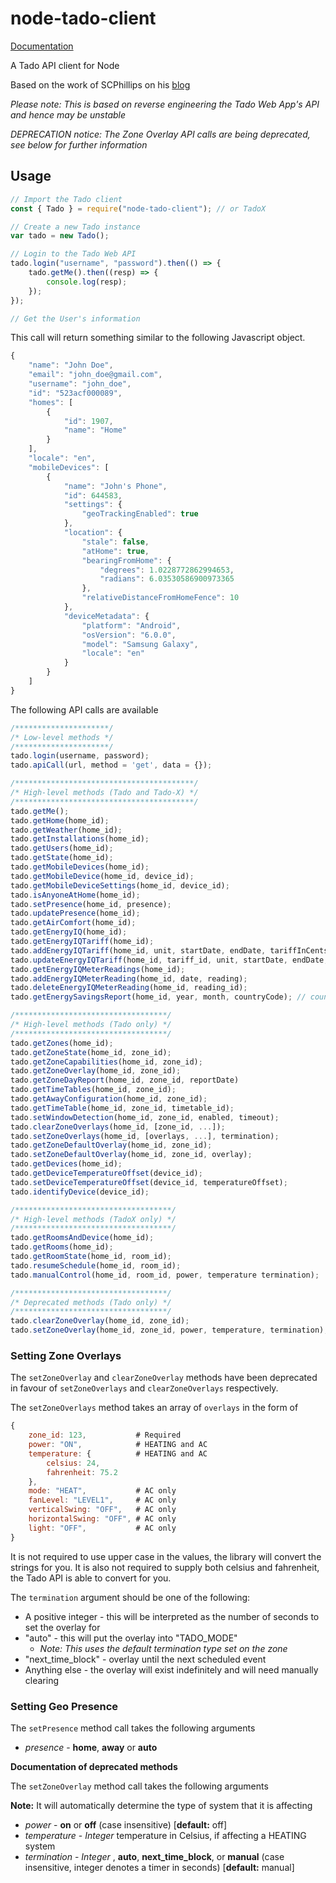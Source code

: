 # node-tado-client

[Documentation](https://mattdavis90.github.io/node-tado-client/)

A Tado API client for Node

Based on the work of SCPhillips on his [blog](http://blog.scphillips.com/posts/2017/01/the-tado-api-v2/)

_Please note: This is based on reverse engineering the Tado Web App's API and hence may be unstable_

_DEPRECATION notice: The Zone Overlay API calls are being deprecated, see below for further information_

## Usage

```javascript
// Import the Tado client
const { Tado } = require("node-tado-client"); // or TadoX

// Create a new Tado instance
var tado = new Tado();

// Login to the Tado Web API
tado.login("username", "password").then(() => {
    tado.getMe().then((resp) => {
        console.log(resp);
    });
});

// Get the User's information
```

This call will return something similar to the following Javascript object.

```javascript
{
    "name": "John Doe",
    "email": "john_doe@gmail.com",
    "username": "john_doe",
    "id": "523acf000089",
    "homes": [
        {
            "id": 1907,
            "name": "Home"
        }
    ],
    "locale": "en",
    "mobileDevices": [
        {
            "name": "John's Phone",
            "id": 644583,
            "settings": {
                "geoTrackingEnabled": true
            },
            "location": {
                "stale": false,
                "atHome": true,
                "bearingFromHome": {
                    "degrees": 1.0228772862994653,
                    "radians": 6.03530586900973365
                },
                "relativeDistanceFromHomeFence": 10
            },
            "deviceMetadata": {
                "platform": "Android",
                "osVersion": "6.0.0",
                "model": "Samsung Galaxy",
                "locale": "en"
            }
        }
    ]
}
```

The following API calls are available

```javascript
/*********************/
/* Low-level methods */
/*********************/
tado.login(username, password);
tado.apiCall(url, method = 'get', data = {});

/****************************************/
/* High-level methods (Tado and Tado-X) */
/****************************************/
tado.getMe();
tado.getHome(home_id);
tado.getWeather(home_id);
tado.getInstallations(home_id);
tado.getUsers(home_id);
tado.getState(home_id);
tado.getMobileDevices(home_id);
tado.getMobileDevice(home_id, device_id);
tado.getMobileDeviceSettings(home_id, device_id);
tado.isAnyoneAtHome(home_id);
tado.setPresence(home_id, presence);
tado.updatePresence(home_id);
tado.getAirComfort(home_id);
tado.getEnergyIQ(home_id);
tado.getEnergyIQTariff(home_id);
tado.addEnergyIQTariff(home_id, unit, startDate, endDate, tariffInCents);
tado.updateEnergyIQTariff(home_id, tariff_id, unit, startDate, endDate, tariffInCents);
tado.getEnergyIQMeterReadings(home_id);
tado.addEnergyIQMeterReading(home_id, date, reading);
tado.deleteEnergyIQMeterReading(home_id, reading_id);
tado.getEnergySavingsReport(home_id, year, month, countryCode); // countryCode should match home country, it can be retrieved from getHome(home_id).address.country

/**********************************/
/* High-level methods (Tado only) */
/**********************************/
tado.getZones(home_id);
tado.getZoneState(home_id, zone_id);
tado.getZoneCapabilities(home_id, zone_id);
tado.getZoneOverlay(home_id, zone_id);
tado.getZoneDayReport(home_id, zone_id, reportDate)
tado.getTimeTables(home_id, zone_id);
tado.getAwayConfiguration(home_id, zone_id);
tado.getTimeTable(home_id, zone_id, timetable_id);
tado.setWindowDetection(home_id, zone_id, enabled, timeout);
tado.clearZoneOverlays(home_id, [zone_id, ...]);
tado.setZoneOverlays(home_id, [overlays, ...], termination);
tado.getZoneDefaultOverlay(home_id, zone_id);
tado.setZoneDefaultOverlay(home_id, zone_id, overlay);
tado.getDevices(home_id);
tado.getDeviceTemperatureOffset(device_id);
tado.setDeviceTemperatureOffset(device_id, temperatureOffset);
tado.identifyDevice(device_id);

/***********************************/
/* High-level methods (TadoX only) */
/***********************************/
tado.getRoomsAndDevice(home_id);
tado.getRooms(home_id);
tado.getRoomState(home_id, room_id);
tado.resumeSchedule(home_id, room_id);
tado.manualControl(home_id, room_id, power, temperature termination);

/**********************************/
/* Deprecated methods (Tado only) */
/**********************************/
tado.clearZoneOverlay(home_id, zone_id);
tado.setZoneOverlay(home_id, zone_id, power, temperature, termination);
```

### Setting Zone Overlays

The `setZoneOverlay` and `clearZoneOverlay` methods have been deprecated in favour of `setZoneOverlays` and `clearZoneOverlays` respectively.

The `setZoneOverlays` method takes an array of `overlays` in the form of

```javascript
{
    zone_id: 123,           # Required
    power: "ON",            # HEATING and AC
    temperature: {          # HEATING and AC
        celsius: 24,
        fahrenheit: 75.2
    },
    mode: "HEAT",           # AC only
    fanLevel: "LEVEL1",     # AC only
    verticalSwing: "OFF",   # AC only
    horizontalSwing: "OFF", # AC only
    light: "OFF",           # AC only
}
```

It is not required to use upper case in the values, the library will convert the strings for you. It is also not required to supply both celsius and fahrenheit, the Tado API is able to convert for you.

The `termination` argument should be one of the following:

- A positive integer - this will be interpreted as the number of seconds to set the overlay for
- "auto" - this will put the overlay into "TADO_MODE"
    - _Note: This uses the default termination type set on the zone_
- "next_time_block" - overlay until the next scheduled event
- Anything else - the overlay will exist indefinitely and will need manually clearing

### Setting Geo Presence

The `setPresence` method call takes the following arguments

- _presence_ - **home**, **away** or **auto**

**Documentation of deprecated methods**

The `setZoneOverlay` method call takes the following arguments

**Note:** It will automatically determine the type of system that it is affecting

- _power_ - **on** or **off** (case insensitive) [**default:** off]
- _temperature_ - _Integer_ temperature in Celsius, if affecting a HEATING system
- _termination_ - _Integer_ , **auto**, **next_time_block**, or **manual** (case insensitive, integer denotes a timer in seconds) [**default:** manual]
